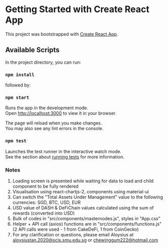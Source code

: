 # Getting Started with Create React App

This project was bootstrapped with [Create React App](https://github.com/facebook/create-react-app).

## Available Scripts

In the project directory, you can run:
### `npm install`

followed by:
### `npm start`

Runs the app in the development mode.\
Open [http://localhost:3000](http://localhost:3000) to view it in your browser.

The page will reload when you make changes.\
You may also see any lint errors in the console.

### `npm test`

Launches the test runner in the interactive watch mode.\
See the section about [running tests](https://facebook.github.io/create-react-app/docs/running-tests) for more information.

### Notes

1. Loading screen is presented while waiting for data to load and child component to be fully rendered
2. Visualisation using react-chartjs-2, components using material-ui
3. Can switch the "Total Assets Under Management" value to the following currencies: SGD, BTC, USD, EUR
4. USD value of DASH & DeFiChain values calculated using the sum of rewards (converted into USD)
5. Bulk of codes in "src/components/masternodes.js", styles in "App.css" 
6. Helper + API call (axios) functions are in "src/components/functions.js" (2 API calls were used - 1 from CakeDeFi, 1 from CoinGecko)
7. For any clarification or questions, please email Aloysius at aloysiustan.2020@scis.smu.edu.sg or chewinggum222@hotmail.com

